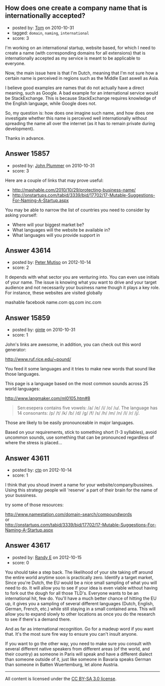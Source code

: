 ## How does one create a company name that is internationally accepted?

- posted by: [Tom](https://stackexchange.com/users/-1/5164-tom) on 2010-10-31
- tagged: `domain`, `naming`, `international`
- score: 3

I'm working on an international startup, website based, for which I need to create a name (with corresponding domains for all extensions) that is internationally accepted as my service is meant to be applicable to everyone.

Now, the main issue here is that I'm Dutch, meaning that I'm not sure how a certain name is perceived in regions such as the Middle East aswell as Asia.

I believe good examples are names that do not actually have a direct meaning, such as Google. A bad example for an international service would be StackExchange. This is because StackExchange requires knowledge of the English language, while Google does not.

So, my question is: how does one imagine such name, and how does one investigate whether this name is perceived well internationally without spreading the name all over the internet (as it has to remain private during development).

Thanks in advance.


## Answer 15857

- posted by: [John Plummer](https://stackexchange.com/users/-1/4891-john-plummer) on 2010-10-31
- score: 3

Here are a couple of links that may prove useful:



 - http://mashable.com/2010/10/29/protecting-business-name/
 - http://onstartups.com/tabid/3339/bid/17702/17-Mutable-Suggestions-For-Naming-A-Startup.aspx

You may be able to narrow the list of countries you need to consider by asking yourself:

 - Where will your biggest market be?
 - What languages will the website be available in?
 - What languages will you provide support in




## Answer 43614

- posted by: [Peter Mutiso](https://stackexchange.com/users/-1/21138-peter-mutiso) on 2012-10-14
- score: 2

It depends with what sector you are venturing into. You can even use initials of your name. The issue is knowing what you want to drive and your target audience and not necessarily your business name though it plays a key role.
For instance, these websites are visited globally 

mashable
facebook
name.com
qq.com
inc.com


## Answer 15859

- posted by: [ginte](https://stackexchange.com/users/-1/5161-ginte) on 2010-10-31
- score: 1

John's links are awesome, in addition, you can check out this word generator:

http://www.ruf.rice.edu/~pound/

You feed it some languages and it tries to make new words that sound like those languages.

This page is a language based on the most common sounds across 25 world languages:

http://www.langmaker.com/ml0105.htm#8

> Sen:esepera contains five vowels: /a/ /e/ /i/ /o/ /u/. The language has 14 consonants: /p/ /t/ /k/ /b/ /d/ /g/ /f/ /s/ /h/ /m/ /n/ /l/ /r/ /j/.

Those are likely to be easily pronounceable in major languages.

Based on your requirements, stick to something short (1-3 syllables), avoid uncommon sounds, use something that can be pronounced regardless of where the stress is placed...



## Answer 43611

- posted by: [ctp](https://stackexchange.com/users/-1/20051-ctp) on 2012-10-14
- score: 1

I think that you shoud invent a name for your website/company/bussines. Using this strategy people will 'reserve' a part of their brain for the name of your bussiness. 

try some of those resources:

http://www.namestation.com/domain-search/compoundwords  
or   
http://onstartups.com/tabid/3339/bid/17702/17-Mutable-Suggestions-For-Naming-A-Startup.aspx


## Answer 43617

- posted by: [Randy E](https://stackexchange.com/users/-1/19553-randy-e) on 2012-10-15
- score: 0

You should take a step back. The likelihood of your site taking off around the entire world anytime soon is practically zero. Identify a target market, Since you're Dutch, the EU would be a nice small sampling of what you will need to do. It will allow you to see if your idea is even viable without having to fork out the dough for all those TLD's. Everyone wants to be an international hit, few do. You'll have a much better chance of hitting the EU up, it gives you a sampling of several different languages (Dutch, English, German, French, etc.) while still staying in a small contained area. This will allow you to expand slowly to other locations as once you do the research to see if there's a demand there. 

And as far as international recognition. Go for a madeup word if you want that. It's the most sure fire way to ensure you can't insult anyone. 

If you want to go the other way, you need to make sure you consult with several different native speakers from different areas (of the world, and their country) as someone in Paris will speak and have a different dialect than someone outside of it, just like someone in Bavaria speaks German than someone in Batten Wuertemburg, let alone Austria.



---

All content is licensed under the [CC BY-SA 3.0 license](https://creativecommons.org/licenses/by-sa/3.0/).
